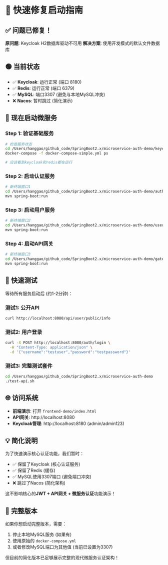 # 🚀 快速修复启动指南

## ✅ 问题已修复！

**原问题**: Keycloak H2数据库驱动不可用
**解决方案**: 使用开发模式的默认文件数据库

## 🟢 当前状态

- ✅ **Keycloak**: 运行正常 (端口 8180)
- ✅ **Redis**: 运行正常 (端口 6379) 
- ✅ **MySQL**: 端口3307 (避免与本地MySQL冲突)
- ❌ **Nacos**: 暂时跳过 (简化演示)

## 🚀 现在启动微服务

### Step 1: 验证基础服务
```bash
# 检查服务状态
cd /Users/hanggao/github_code/SpringBoot2.x/microservice-auth-demo/keycloak-config
docker-compose -f docker-compose-simple.yml ps

# 应该看到keycloak和redis都在运行
```

### Step 2: 启动认证服务
```bash
# 新终端窗口1
cd /Users/hanggao/github_code/SpringBoot2.x/microservice-auth-demo/auth-service
mvn spring-boot:run
```

### Step 3: 启动用户服务  
```bash
# 新终端窗口2
cd /Users/hanggao/github_code/SpringBoot2.x/microservice-auth-demo/user-service
mvn spring-boot:run
```

### Step 4: 启动API网关
```bash
# 新终端窗口3
cd /Users/hanggao/github_code/SpringBoot2.x/microservice-auth-demo/gateway
mvn spring-boot:run
```

## 🧪 快速测试

等待所有服务启动后 (约1-2分钟)：

### 测试1: 公开API
```bash
curl http://localhost:8080/api/user/public/info
```

### 测试2: 用户登录
```bash
curl -X POST http://localhost:8080/auth/login \
  -H "Content-Type: application/json" \
  -d '{"username":"testuser","password":"testpassword"}'
```

### 测试3: 完整测试套件
```bash
cd /Users/hanggao/github_code/SpringBoot2.x/microservice-auth-demo
./test-api.sh
```

## 🌐 访问系统

- **前端演示**: 打开 `frontend-demo/index.html`
- **API网关**: http://localhost:8080
- **Keycloak管理**: http://localhost:8180 (admin/admin123)

## 💡 简化说明

为了快速演示核心认证功能，我们暂时：
- ✅ 保留了Keycloak (核心认证服务)
- ✅ 保留了Redis (缓存)
- ✅ MySQL使用3307端口 (避免端口冲突)
- ❌ 跳过了Nacos (简化架构)

这不影响核心的**JWT + API网关 + 微服务认证**功能演示！

## 🔧 完整版本

如果你想启动完整版本，需要：
1. 停止本地MySQL服务 (如果有)
2. 使用原始的 `docker-compose.yml`
3. 或者修改MySQL端口为其他值 (当前已设置为3307)

但目前的简化版本已足够展示完整的现代微服务认证架构！
